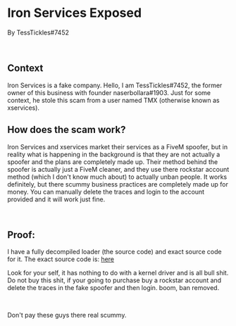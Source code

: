 <h1>Iron Services Exposed</h1>
<p>By TessTickles#7452</p>
<p>&nbsp;</p>
<h2>Context</h2>
<p>Iron Services is a fake company. Hello, I am TessTickles#7452, the former owner of this business with founder naserbollara#1903. Just for some context, he stole this scam from a user named TMX (otherwise known as xservices).&nbsp;</p>
<h2>How does the scam work?</h2>
<p>Iron Services and xservices market their services as a FiveM spoofer, but in reality what is happening in the background is that they are not actually a spoofer and the plans are completely made up. Their method behind the spoofer is actually just a FiveM cleaner, and they use there rockstar account method (which I don't know much about) to actually unban people. It works definitely, but there scummy business practices are completely made up for money. You can manually delete the traces and login to the account provided and it will work just fine.</p>
<p>&nbsp;</p>
<h2>Proof:</h2>
<p>I have a fully decompiled loader (the source code) and exact source code for it. The exact source code is: <a href="https://bigbrainguy1234.github.io/IronServicesScam/IronServicesDecompiled.rar">here </a></p>
<p>Look for your self, it has nothing to do with a kernel driver and is all bull shit. Do not buy this shit, if your going to purchase buy a rockstar account and delete the traces in the fake spoofer and then login. boom, ban removed.</p>
<p>&nbsp;</p>
<p>Don't pay these guys there real scummy.&nbsp;</p>
